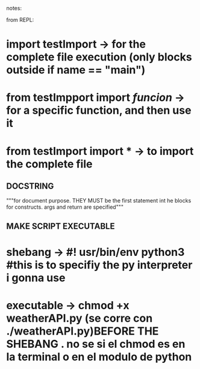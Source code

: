 notes:

from REPL:

# import testImport -> for the complete file execution (only blocks outside if __name__ == "__main__")

# from testImpport import $funcion$ -> for a specific function, and then use it

# from testImport import * -> to import the complete file


## DOCSTRING ##

"""for document purpose. THEY MUST be the first statement int he blocks for constructs. args and return are specified"""


## MAKE SCRIPT EXECUTABLE ##

# shebang -> #! usr/bin/env python3  #this is to specifiy the py interpreter i gonna use 

# executable -> chmod +x weatherAPI.py (se corre con ./weatherAPI.py)BEFORE THE SHEBANG . no se si el chmod es en la terminal o en el modulo de python